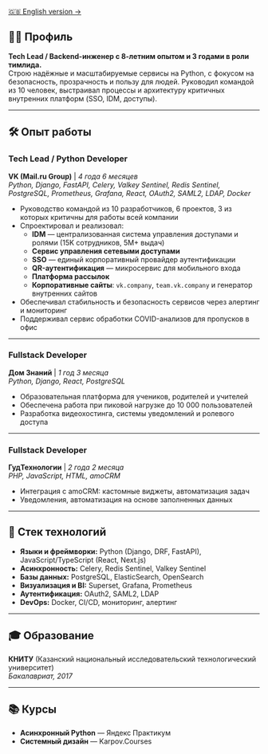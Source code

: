 [🇬🇧 English version →](en)

## 🧑‍💻 Профиль

**Tech Lead / Backend-инженер с 8-летним опытом и 3 годами в роли тимлида.**  
Строю надёжные и масштабируемые сервисы на Python, с фокусом на безопасность, прозрачность и пользу для людей. Руководил командой из 10 человек, выстраивал процессы и архитектуру критичных внутренних платформ (SSO, IDM, доступы).

---

## 🛠️ Опыт работы

### **Tech Lead / Python Developer**  
**VK (Mail.ru Group)** | *4 года 6 месяцев*  
*Python, Django, FastAPI, Celery, Valkey Sentinel, Redis Sentinel, PostgreSQL, Prometheus, Grafana, React, OAuth2, SAML2, LDAP, Docker*

- Руководство командой из 10 разработчиков, 6 проектов, 3 из которых критичны для работы всей компании
- Спроектировал и реализовал:
  - **IDM** — централизованная система управления доступами и ролями (15K сотрудников, 5M+ выдач)
  - **Сервис управления сетевыми доступами**
  - **SSO** — единый корпоративный провайдер аутентификации
  - **QR-аутентификация** — микросервис для мобильного входа
  - **Платформа рассылок**
  - **Корпоративные сайты**: `vk.company`, `team.vk.company` и генератор внутренних сайтов
- Обеспечивал стабильность и безопасность сервисов через алертинг и мониторинг
- Поддерживал сервис обработки COVID-анализов для пропусков в офис

---

### **Fullstack Developer**  
**Дом Знаний** | *1 год 3 месяца*  
*Python, Django, React, PostgreSQL*

- Образовательная платформа для учеников, родителей и учителей
- Обеспечена работа при пиковой нагрузке до 10 000 пользователей
- Разработка видеохостинга, системы уведомлений и ролевого доступа

---

### **Fullstack Developer**  
**ГудТехнологии** | *2 года 2 месяца*  
*PHP, JavaScript, HTML, amoCRM*

- Интеграция с amoCRM: кастомные виджеты, автоматизация задач
- Уведомления, автоматизация на основе заполненных данных

---

## 🧰 Стек технологий

- **Языки и фреймворки:** Python (Django, DRF, FastAPI), JavaScript/TypeScript (React, Next.js)  
- **Асинхронность:** Celery, Redis Sentinel, Valkey Sentinel  
- **Базы данных:** PostgreSQL, ElasticSearch, OpenSearch  
- **Визуализация и BI:** Superset, Grafana, Prometheus  
- **Аутентификация:** OAuth2, SAML2, LDAP  
- **DevOps:** Docker, CI/CD, мониторинг, алертинг

---

## 🎓 Образование

**КНИТУ** (Казанский национальный исследовательский технологический университет)  
*Бакалавриат, 2017*

---

## 📚 Курсы

- **Асинхронный Python** — Яндекс Практикум  
- **Системный дизайн** — Karpov.Courses
